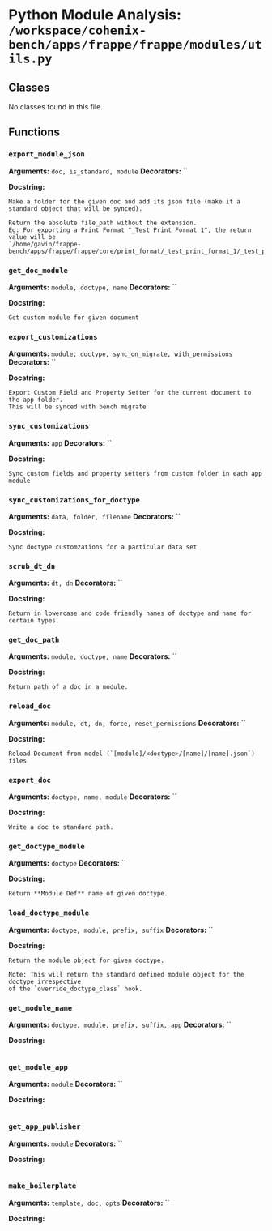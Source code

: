 # Python Module Analysis: `/workspace/cohenix-bench/apps/frappe/frappe/modules/utils.py`

## Classes

No classes found in this file.


## Functions

### `export_module_json`
**Arguments:** `doc, is_standard, module`
**Decorators:** ``

**Docstring:**
```
Make a folder for the given doc and add its json file (make it a standard object that will be synced).

Return the absolute file_path without the extension.
Eg: For exporting a Print Format "_Test Print Format 1", the return value will be
`/home/gavin/frappe-bench/apps/frappe/frappe/core/print_format/_test_print_format_1/_test_print_format_1`
```
### `get_doc_module`
**Arguments:** `module, doctype, name`
**Decorators:** ``

**Docstring:**
```
Get custom module for given document
```
### `export_customizations`
**Arguments:** `module, doctype, sync_on_migrate, with_permissions`
**Decorators:** ``

**Docstring:**
```
Export Custom Field and Property Setter for the current document to the app folder.
This will be synced with bench migrate
```
### `sync_customizations`
**Arguments:** `app`
**Decorators:** ``

**Docstring:**
```
Sync custom fields and property setters from custom folder in each app module
```
### `sync_customizations_for_doctype`
**Arguments:** `data, folder, filename`
**Decorators:** ``

**Docstring:**
```
Sync doctype customzations for a particular data set
```
### `scrub_dt_dn`
**Arguments:** `dt, dn`
**Decorators:** ``

**Docstring:**
```
Return in lowercase and code friendly names of doctype and name for certain types.
```
### `get_doc_path`
**Arguments:** `module, doctype, name`
**Decorators:** ``

**Docstring:**
```
Return path of a doc in a module.
```
### `reload_doc`
**Arguments:** `module, dt, dn, force, reset_permissions`
**Decorators:** ``

**Docstring:**
```
Reload Document from model (`[module]/<doctype>/[name]/[name].json`) files
```
### `export_doc`
**Arguments:** `doctype, name, module`
**Decorators:** ``

**Docstring:**
```
Write a doc to standard path.
```
### `get_doctype_module`
**Arguments:** `doctype`
**Decorators:** ``

**Docstring:**
```
Return **Module Def** name of given doctype.
```
### `load_doctype_module`
**Arguments:** `doctype, module, prefix, suffix`
**Decorators:** ``

**Docstring:**
```
Return the module object for given doctype.

Note: This will return the standard defined module object for the doctype irrespective
of the `override_doctype_class` hook.
```
### `get_module_name`
**Arguments:** `doctype, module, prefix, suffix, app`
**Decorators:** ``

**Docstring:**
```

```
### `get_module_app`
**Arguments:** `module`
**Decorators:** ``

**Docstring:**
```

```
### `get_app_publisher`
**Arguments:** `module`
**Decorators:** ``

**Docstring:**
```

```
### `make_boilerplate`
**Arguments:** `template, doc, opts`
**Decorators:** ``

**Docstring:**
```

```

